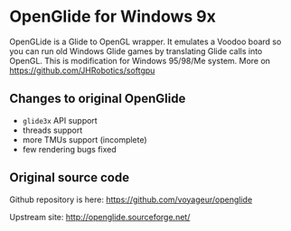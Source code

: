 # OpenGlide for Windows 9x

OpenGLide is a Glide to OpenGL wrapper. It emulates a Voodoo board so you can run old Windows Glide games by translating Glide calls into OpenGL. This is modification for Windows 95/98/Me system. More on https://github.com/JHRobotics/softgpu

## Changes to original OpenGlide

- `glide3x` API support
- threads support
- more TMUs support (incomplete)
- few rendering bugs fixed

## Original source code 

Github repository is here: https://github.com/voyageur/openglide

Upstream site: http://openglide.sourceforge.net/
